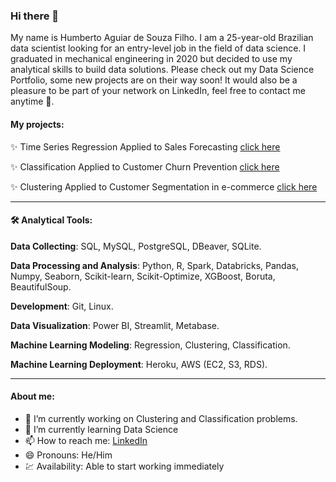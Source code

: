 ### Hi there 👋

<!--
**humberto-aguiar/humberto-aguiar** is a ✨ _special_ ✨ repository because its `README.md` (this file) appears on your GitHub profile.

Here are some ideas to get you started:

- 🔭 I’m currently working on Clustering and Classification problems.
- 🌱 I’m currently learning Data Science
- 📫 How to reach me: [LinkedIn](https://www.linkedin.com/in/humberto-aguiar-840108179/)
- 😄 Pronouns: He/Him
-->

My name is Humberto Aguiar de Souza Filho. I am a 25-year-old Brazilian data scientist looking for an entry-level job in the field of data science. I graduated in mechanical engineering in 2020 but decided to use my analytical skills to build data solutions. Please check out my Data Science Portfolio, some new projects are on their way soon! It would also be a pleasure to be part of your network on LinkedIn, feel free to contact me anytime 🙂.

#### My projects:

✨ Time Series Regression Applied to Sales Forecasting [click here](https://github.com/humberto-aguiar/Rossmann-Sales-Forecast)

✨ Classification Applied to Customer Churn Prevention [click here](https://github.com/humberto-aguiar/churn_prediction)

✨ Clustering Applied to Customer Segmentation in e-commerce [click here](https://github.com/humberto-aguiar/Insiders-Loyalty-Program)

-----

#### 🛠️ Analytical Tools: 

**Data Collecting**: SQL, MySQL, PostgreSQL, DBeaver, SQLite.

**Data Processing and Analysis**: Python, R, Spark, Databricks, Pandas, Numpy, Seaborn, Scikit-learn, Scikit-Optimize, XGBoost, Boruta, BeautifulSoup.

**Development**: Git, Linux.

**Data Visualization**: Power BI, Streamlit, Metabase.

**Machine Learning Modeling**: Regression, Clustering, Classification.

**Machine Learning Deployment**: Heroku, AWS (EC2, S3, RDS).

------
#### About me:
- 🔭 I’m currently working on Clustering and Classification problems.
- 🌱 I’m currently learning Data Science
- 📫 How to reach me: [LinkedIn](https://www.linkedin.com/in/humberto-aguiar-840108179/)
- 😄 Pronouns: He/Him
- 💹 Availability: Able to start working immediately
